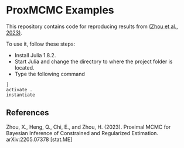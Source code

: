 # ProxMCMC Examples

This repository contains code for reproducing results from [(Zhou et al., 2023)](#1).

To use it, follow these steps:
- Install Julia 1.8.2.
- Start Julia and change the directory to where the project folder is located.
- Type the following command
```
]
activate .
instantiate
```

## References
<a id="1"></a>
Zhou, X., Heng, Q., Chi, E., and Zhou, H. (2023). Proximal MCMC for Bayesian Inference of Constrained and Regularized Estimation. arXiv:2205.07378 [stat.ME] 

